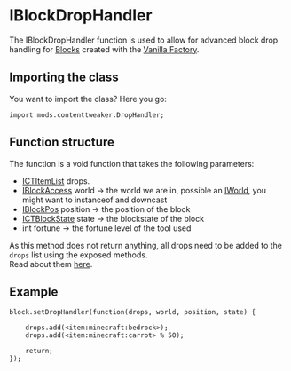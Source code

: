 # IBlockDropHandler

The IBlockDropHandler function is used to allow for advanced block drop handling for [Blocks](/Mods/ContentTweaker/Vanilla/Creatable_Content/Block/) created with the [Vanilla Factory](/Mods/ContentTweaker/Vanilla/Creatable_Content/VanillaFactory/).

## Importing the class

You want to import the class? Here you go:

```zenscript
import mods.contenttweaker.DropHandler;
```

## Function structure

The function is a void function that takes the following parameters:

- [ICTItemList](/Mods/ContentTweaker/Vanilla/Types/Drops/ICTItemList/) drops.
- [IBlockAccess](/Vanilla/World/IBlockAccess/) world -> the world we are in, possible an [IWorld](/Mods/ContentTweaker/Vanilla/Types/World/IWorld/), you might want to instanceof and downcast
- [IBlockPos](/Vanilla/World/IBlockPos/) position -> the position of the block
- [ICTBlockState](/Mods/ContentTweaker/Vanilla/Types/Block/ICTBlockState/) state -> the blockstate of the block
- int fortune -> the fortune level of the tool used

As this method does not return anything, all drops need to be added to the `drops` list using the exposed methods.  
Read about them [here](/Mods/ContentTweaker/Vanilla/Types/Drops/ICTItemList/).

## Example

```zenscript
block.setDropHandler(function(drops, world, position, state) {

    drops.add(<item:minecraft:bedrock>);
    drops.add(<item:minecraft:carrot> % 50);

    return;
});
```